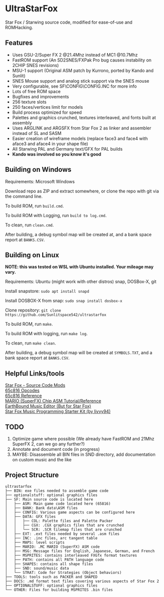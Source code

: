 
# UltraStarFox
Star Fox / Starwing source code, modified for ease-of-use and ROMHacking.

## Features

- Uses GSU-2/Super FX 2 @21.4Mhz instead of MC1 @10.7Mhz
- FastROM support (An SD2SNES/FXPak Pro bug causes instability on 2CHIP SNES revisions)
- MSU-1 support (Original ASM patch by Kurrono, ported by Kando and Sunlit)
- SNES Mouse support and analog stick support via the SNES mouse
- Very configurable, see SF\CONFIG\CONFIG.INC for more info
- Lots of free ROM space
- Bugfixes and improvements
- 256 texture slots
- 250 faces/vertices limit for models
- Build process optimized for speed
- Palettes and graphics crunched, textures interleaved, and fonts built at assembly
- Uses ARGLINK and ARGSFX from Star Fox 2 as linker and assembler instead of SL and SASM
- Easier creation of wireframe models (replace face3 and face4 with aface3 and aface4 in your shape file)
- All Starwing PAL and Germany text/GFX for PAL builds
- **Kando was involved so you know it's good**

## Building on Windows

Requirements: Microsoft Windows

Download repo as ZIP and extract somewhere, or clone the repo with git via the command line.  

To build ROM, run ``build.cmd``.  

To build ROM with Logging, run ``build to log.cmd``.  

To clean, run ``clean.cmd``.  

After building, a debug symbol map will be created at, and a bank space report at ``BANKS.CSV``.  

## Building on Linux

**NOTE: this was tested on WSL with Ubuntu installed. Your mileage may vary.**  

Requirements: Ubuntu (might work with other distros) snap, DOSBox-X, git  

Install snapstore: ``sudo apt install snapd``  

Install DOSBOX-X from snap: ``sudo snap install dosbox-x``  

Clone repository: ``git clone https://github.com/Sunlitspace542/ultrastarfox``  

To build ROM, run ``make``.  

To build ROM with logging, run ``make log``.  

To clean, run ``make clean``.  

After building, a debug symbol map will be created at ``SYMBOLS.TXT``, and a bank space report at ``BANKS.CSV``.  

## Helpful Links/tools

[Star Fox - Source Code Mods](https://docs.google.com/document/d/1kdgPCBeQFYsAepSDNpmwO8ZysRJjdnwK_5gWT2FFQEk/edit?usp=sharing)  
[65c816 Opcodes](https://undisbeliever.net/snesdev/65816-opcodes.html)  
[65c816 Reference](https://wiki.superfamicom.org/65816-reference)  
[MARIO (SuperFX) Chip ASM Tutorial/Reference](https://en.m.wikibooks.org/wiki/Super_NES_Programming/Super_FX_tutorial)  
[EarthBound Music Editor (But for Star Fox)](https://github.com/phonymike/ebmused4sf/)  
[Star Fox Music Programming Starter Kit (by livvy94)](https://www.dropbox.com/sh/m3sk75dmsyx5tey/AACLDXVcQEJk3ezQCDBitEs7a?dl=0)

## TODO
1. Optimize game where possible (We already have FastROM and 21Mhz SuperFX 2, can we go any further?)  
2. Annotate and document code (in progress)  
3. MAYBE: Disassemble all BIN files in SND directory, add documentation on custom music and the like  

## Project Structure
```
ultrastarfox
├── BIN: exe files needed to assemble game code
├── optionalstuff: optional graphics files
├── SF: Main source code is located here
│   ├── ASM: Main game code located here (65816)
│   ├── BANK: Bank data\ASM files
│   ├── CONFIG: Various game aspects can be configured here
│   ├── DATA: GFX files
│   │   ├── COL: Palette files and Palette Packer
│   │   ├── CGX: .CGX graphics files that are crunched
│   │   └── SCR: .SCR tilemap files that are crunched
│   ├── EXT: .ext files needed by several .asm files
│   ├── INC: .inc files, arc tangent table
│   ├── MAPS: level scripts
│   ├── MARIO: .MC MARIO (SuperFX) ASM code
│   ├── MSG: Message files for English, Japanese, German, and French
│   ├── MSPRITES: contains interleaved FXGfx format textures
│   ├── PATH: contains all PATH language code
│   ├── SHAPES: contains all shape files
│   ├── SND: sound/music data
│   └── STRAT: Code for Strategies (Object behaviors)
├── TOOLS: tools such as PACKER and SHAPED
├── DOCS: .md format text files covering various aspects of Star Fox 2
├── OPTIONALSTUFF: optional graphics files
└── OTHER: Files for building MSPRITES .bin files
```
